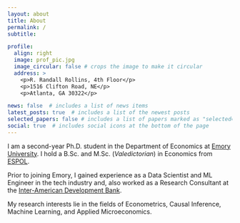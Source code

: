 ```yaml
---
layout: about
title: About
permalink: /
subtitle:

profile:
  align: right
  image: prof_pic.jpg
  image_circular: false # crops the image to make it circular
  address: >
    <p>R. Randall Rollins, 4th Floor</p>
    <p>1516 Clifton Road, NE</p>
    <p>Atlanta, GA 30322</p>

news: false  # includes a list of news items
latest_posts: true  # includes a list of the newest posts
selected_papers: false # includes a list of papers marked as "selected={true}"
social: true  # includes social icons at the bottom of the page
---
```


I am a second-year Ph.D. student in the Department of Economics at [Emory University](https://economics.emory.edu/people/grad-students/ortiz-marcelo.html). I hold a B.Sc. and M.Sc. (*Valedictorian*) in Economics from [ESPOL](https://www.espol.edu.ec/).

Prior to joining Emory, I gained experience as a Data Scientist and ML Engineer in the tech industry and, also worked as a Research Consultant at the [Inter-American Development Bank](https://www.iadb.org/en).

My research interests lie in the fields of Econometrics, Causal Inference, Machine Learning, and Applied Microeconomics.
